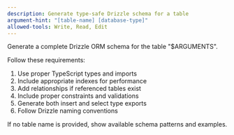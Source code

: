 ```yaml
---
description: Generate type-safe Drizzle schema for a table
argument-hint: "[table-name] [database-type]"
allowed-tools: Write, Read, Edit
---
```


Generate a complete Drizzle ORM schema for the table "$ARGUMENTS".

Follow these requirements:

1. Use proper TypeScript types and imports
2. Include appropriate indexes for performance
3. Add relationships if referenced tables exist
4. Include proper constraints and validations
5. Generate both insert and select type exports
6. Follow Drizzle naming conventions

If no table name is provided, show available schema patterns and examples.
